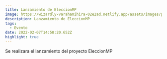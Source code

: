 ```yaml
---
title: Lanzamiento de EleccionMP
image: https://wizardly-varahamihira-02e2ad.netlify.app/assets/images/posts/web_mp-16.png
description: Lanzamiento de EleccionMP
tags:
  - Evento
date: 2022-02-07T14:58:20.652Z
highlight: true
---
```

Se realizara el lanzamiento del proyecto EleccionMP